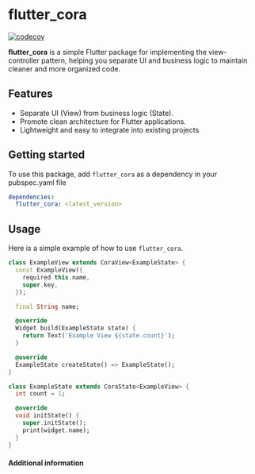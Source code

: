 # flutter_cora

[![codecov](https://codecov.io/github/albinpk/flutter_cora/graph/badge.svg?token=D40JS077DY)](https://codecov.io/github/albinpk/flutter_cora)

**flutter_cora** is a simple Flutter package for implementing the view-controller pattern, helping you separate UI and business logic to maintain cleaner and more organized code.

## Features

- Separate UI (View) from business logic (State).
- Promote clean architecture for Flutter applications.
- Lightweight and easy to integrate into existing projects

## Getting started

To use this package, add `flutter_cora` as a dependency in your pubspec.yaml file

```yaml
dependencies:
  flutter_cora: <latest_version>
```

## Usage

Here is a simple example of how to use `flutter_cora`.

```dart
class ExampleView extends CoraView<ExampleState> {
  const ExampleView({
    required this.name,
    super.key,
  });

  final String name;

  @override
  Widget build(ExampleState state) {
    return Text('Example View ${state.count}');
  }

  @override
  ExampleState createState() => ExampleState();
}

class ExampleState extends CoraState<ExampleView> {
  int count = 1;

  @override
  void initState() {
    super.initState();
    print(widget.name);
  }
}
```

#### Additional information
